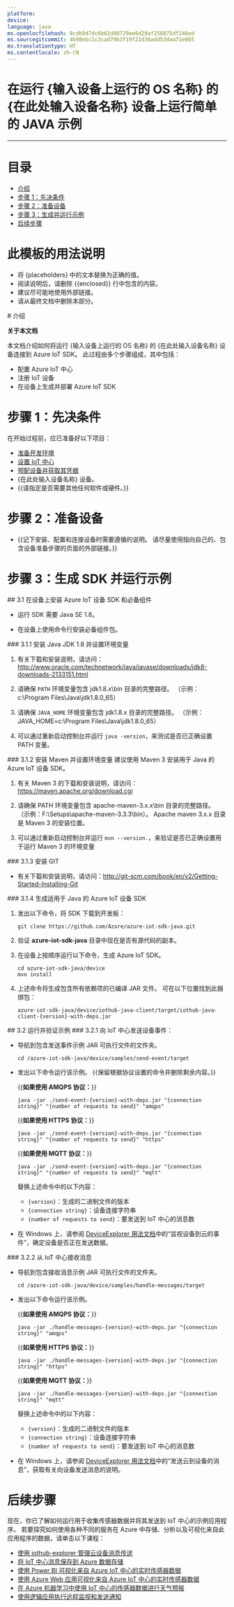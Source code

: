```yaml
---
platform: 
device: 
language: java
ms.openlocfilehash: 8cdb9d7dc6b61d00729ee6d29af258875df246ed
ms.sourcegitcommit: 4b98ebc1c3cad79b3f19f21d36add53daa71e0b5
ms.translationtype: HT
ms.contentlocale: zh-CN
---
```

<a name="run-a-simple-java-sample-on-enter-your-device-name-here-device-running-enter-the-os-name-running-on-device"></a>在运行 {输入设备上运行的 OS 名称} 的 {在此处输入设备名称} 设备上运行简单的 JAVA 示例
===
---

# <a name="table-of-contents"></a>目录

-   [介绍](#Introduction)
-   [步骤 1：先决条件](#Prerequisites)
-   [步骤 2：准备设备](#PrepareDevice)
-   [步骤 3：生成并运行示例](#Build)
-   [后续步骤](#NextSteps)

# <a name="instructions-for-using-this-template"></a>此模板的用法说明

-   将 {placeholders} 中的文本替换为正确的值。
-   阅读说明后，请删除 {{enclosed}} 行中包含的内容。
-   建议尽可能地使用外部链接。
-   请从最终文档中删除本部分。

<a name="Introduction"/>
# <a name="introduction"></a>介绍

**关于本文档**

本文档介绍如何将运行 {输入设备上运行的 OS 名称} 的 {在此处输入设备名称} 设备连接到 Azure IoT SDK。 此过程由多个步骤组成，其中包括：
-   配置 Azure IoT 中心
-   注册 IoT 设备
-   在设备上生成并部署 Azure IoT SDK

<a name="Prerequisites"></a>
# <a name="step-1-prerequisites"></a>步骤 1：先决条件

在开始过程前，应已准备好以下项目：

-   [准备开发环境][setup-devbox-windows]
-   [设置 IoT 中心][lnk-setup-iot-hub]
-   [预配设备并获取其凭据][lnk-manage-iot-hub]
-   {在此处输入设备名称} 设备。
-   {{请指定是否需要其他任何软件或硬件。}}

<a name="PrepareDevice"></a>
# <a name="step-2-prepare-your-device"></a>步骤 2：准备设备
-   {{记下安装、配置和连接设备时需要遵循的说明。 请尽量使用指向自己的、包含设备准备步骤的页面的外部链接。}}

<a name="Build"></a>
# <a name="step-3-build-sdk-and-run-the-sample"></a>步骤 3：生成 SDK 并运行示例

<a name="Step_3_1"/>
## <a name="31-install-azure-iot-device-sdk-and-prerequisites-on-device"></a>3.1 在设备上安装 Azure IoT 设备 SDK 和必备组件

-   运行 SDK 需要 Java SE 1.8。

-   在设备上使用命令行安装必备组件包。

<a name="Step_3_1_1"/>
### <a name="311--install-java-jdk-18-and-set-up-environment-variables"></a>3.1.1 安装 Java JDK 1.8 并设置环境变量
        
1.  有关下载和安装说明，请访问：<http://www.oracle.com/technetwork/java/javase/downloads/jdk8-downloads-2133151.html>
       
2.  请确保 `PATH` 环境变量包含 jdk1.8.x\bin 目录的完整路径。 （示例：c:\Program Files\Java\jdk1.8.0_65）
        
3.  请确保 `JAVA_HOME` 环境变量包含 jdk1.8.x 目录的完整路径。 （示例：JAVA_HOME=c:\Program Files\Java\jdk1.8.0_65）

4.  可以通过重新启动控制台并运行 `java -version`，来测试是否已正确设置 PATH 变量。

<a name="Step_3_1_2"/>
### <a name="312--install-maven-and-set-up-environment-variables"></a>3.1.2 安装 Maven 并设置环境变量
建议使用 Maven 3 安装用于 Java 的 Azure IoT 设备 SDK。

1.  有关 Maven 3 的下载和安装说明，请访问：<https://maven.apache.org/download.cgi>

2.  请确保 PATH 环境变量包含 apache-maven-3.x.x\bin 目录的完整路径。 （示例：F:\Setups\apache-maven-3.3.3\bin）。 Apache maven 3.x.x 目录是 Maven 3 的安装位置。

2.  可以通过重新启动控制台并运行 `mvn --version.`，来验证是否已正确设置用于运行 Maven 3 的环境变量
  
<a name="Step_3_1_3"/>
### <a name="313--install-git"></a>3.1.3 安装 GIT

-   有关下载和安装说明，请访问：<http://git-scm.com/book/en/v2/Getting-Started-Installing-Git>


<a name="Step_3_1_4"/>
### <a name="314-build-the-azure-iot-device-sdk-for-java"></a>3.1.4 生成适用于 Java 的 Azure IoT 设备 SDK

1.  发出以下命令，将 SDK 下载到开发板：

        git clone https://github.com/Azure/azure-iot-sdk-java.git

2.  验证 **azure-iot-sdk-java** 目录中现在是否有源代码的副本。

3.  在设备上按顺序运行以下命令，生成 Azure IoT SDK。

        cd azure-iot-sdk-java/device
        mvn install

4.  上述命令将生成包含所有依赖项的已编译 JAR 文件。 可在以下位置找到此捆绑包：

        azure-iot-sdk-java/device/iothub-java-client/target/iothub-java-client-{version}-with-deps.jar

<a name="Step_3_2"/>
## <a name="32-run-and-validate-the-samples"></a>3.2 运行并验证示例

<a name="Step_3_2_1"/>
### <a name="321-send-device-events-to-iot-hub"></a>3.2.1 向 IoT 中心发送设备事件：

-   导航到包含发送事件示例 JAR 可执行文件的文件夹。

        cd /azure-iot-sdk-java/device/samples/send-event/target

-   发出以下命令运行该示例。
{{保留根据协议设置的命令并删除剩余内容。}}

    {{**如果使用 AMQPS 协议：**}}

        java -jar ./send-event-{version}-with-deps.jar "{connection string}" "{number of requests to send}" "amqps"
    
    {{**如果使用 HTTPS 协议：**}}

        java -jar ./send-event-{version}-with-deps.jar "{connection string}" "{number of requests to send}" "https"

    {{**如果使用 MQTT 协议：**}}

        java -jar ./send-event-{version}-with-deps.jar "{connection string}" "{number of requests to send}" "mqtt"
        
    替换上述命令中的以下内容：
    
    -   `{version}`：生成的二进制文件的版本
    -   `{connection string}`：设备连接字符串
    -   `{number of requests to send}`：要发送到 IoT 中心的消息数

-   在 Windows 上，请参阅 [DeviceExplorer 用法文档](https://github.com/Azure/azure-iot-sdk-csharp/blob/master/tools/DeviceExplorer/doc/how_to_use_device_explorer.md)中的“监视设备到云的事件”，确定设备是否正在发送数据。

<a name="Step_3_2_2"/>
### <a name="322-receive-messages-from-iot-hub"></a>3.2.2 从 IoT 中心接收消息

-   导航到包含接收消息示例 JAR 可执行文件的文件夹。

        cd /azure-iot-sdk-java/device/samples/handle-messages/target
     
-   发出以下命令运行该示例。

    {{**如果使用 AMQPS 协议：**}}
   
        java -jar ./handle-messages-{version}-with-deps.jar "{connection string}" "amqps"
    
    {{**如果使用 HTTPS 协议：**}}
   
        java -jar ./handle-messages-{version}-with-deps.jar "{connection string}" "https"
        
     {{**如果使用 MQTT 协议：**}}
   
        java -jar ./handle-messages-{version}-with-deps.jar "{connection string}" "mqtt"

    替换上述命令中的以下内容：
    
    -   `{version}`：生成的二进制文件的版本
    -   `{connection string}`：设备连接字符串
    -   `{number of requests to send}`：要发送到 IoT 中心的消息数

-   在 Windows 上，请参阅 [DeviceExplorer 用法文档](https://github.com/Azure/azure-iot-sdk-csharp/blob/master/tools/DeviceExplorer/doc/how_to_use_device_explorer.md)中的“发送云到设备的消息”，获取有关向设备发送消息的说明。

<a name="NextSteps"></a>
# <a name="next-steps"></a>后续步骤

现在，你已了解如何运行用于收集传感器数据并将其发送到 IoT 中心的示例应用程序。 若要探究如何使用各种不同的服务在 Azure 中存储、分析以及可视化来自此应用程序的数据，请单击以下课程：

-   [使用 iothub-explorer 管理云设备消息传送]
-   [将 IoT 中心消息保存到 Azure 数据存储]
-   [使用 Power BI 可视化来自 Azure IoT 中心的实时传感器数据]
-   [使用 Azure Web 应用可视化来自 Azure IoT 中心的实时传感器数据]
-   [在 Azure 机器学习中使用 IoT 中心的传感器数据进行天气预报]
-   [使用逻辑应用执行远程监视和发送通知]   

[使用 iothub-explorer 管理云设备消息传送]: https://docs.microsoft.com/en-us/azure/iot-hub/iot-hub-explorer-cloud-device-messaging
[将 IoT 中心消息保存到 Azure 数据存储]: https://docs.microsoft.com/en-us/azure/iot-hub/iot-hub-store-data-in-azure-table-storage
[使用 Power BI 可视化来自 Azure IoT 中心的实时传感器数据]: https://docs.microsoft.com/en-us/azure/iot-hub/iot-hub-live-data-visualization-in-power-bi
[使用 Azure Web 应用可视化来自 Azure IoT 中心的实时传感器数据]: https://docs.microsoft.com/en-us/azure/iot-hub/iot-hub-live-data-visualization-in-web-apps
[在 Azure 机器学习中使用 IoT 中心的传感器数据进行天气预报]: https://docs.microsoft.com/en-us/azure/iot-hub/iot-hub-weather-forecast-machine-learning
[使用逻辑应用执行远程监视和发送通知]: https://docs.microsoft.com/en-us/azure/iot-hub/iot-hub-monitoring-notifications-with-azure-logic-apps
[setup-devbox-windows]: https://github.com/Azure/azure-iot-device-ecosystem/blob/master/get_started/java-devbox-setup.md
[lnk-setup-iot-hub]: ../../setup_iothub.md
[lnk-manage-iot-hub]: ../../manage_iot_hub.md

